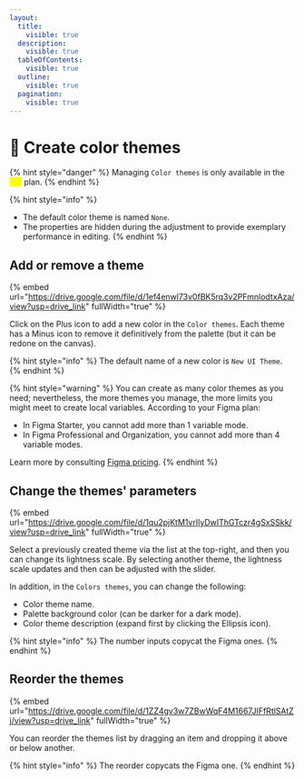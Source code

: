 ```yaml
---
layout:
  title:
    visible: true
  description:
    visible: true
  tableOfContents:
    visible: true
  outline:
    visible: true
  pagination:
    visible: true
---
```


# 🔐 Create color themes

{% hint style="danger" %}
Managing `Color themes` is only available in the <mark style="color:yellow;">`Pro`</mark> plan.
{% endhint %}

{% hint style="info" %}
* The default color theme is named `None`.
* The properties are hidden during the adjustment to provide exemplary performance in editing.
{% endhint %}

## Add or remove a theme

{% embed url="https://drive.google.com/file/d/1ef4enwl73v0fBK5rq3v2PFmnlodtxAza/view?usp=drive_link" fullWidth="true" %}

Click on the Plus icon to add a new color in the `Color themes`. Each theme has a Minus icon to remove it definitively from the palette (but it can be redone on the canvas).

{% hint style="info" %}
The default name of a new color is `New UI Theme`.
{% endhint %}

{% hint style="warning" %}
You can create as many color themes as you need; nevertheless, the more themes you manage, the more limits you might meet to create local variables. According to your Figma plan:

* In Figma Starter, you cannot add more than 1 variable mode.
* In Figma Professional and Organization, you cannot add more than 4 variable modes.

Learn more by consulting [Figma pricing](https://www.figma.com/pricing/).
{% endhint %}

## Change the themes' parameters

{% embed url="https://drive.google.com/file/d/1qu2pjKtM1vrIlyDwIThGTczr4gSxSSkk/view?usp=drive_link" fullWidth="true" %}

Select a previously created theme via the list at the top-right, and then you can change its lightness scale. By selecting another theme, the lightness scale updates and then can be adjusted with the slider.

In addition, in the `Colors themes`, you can change the following:

* Color theme name.
* Palette background color (can be darker for a dark mode).
* Color theme description (expand first by clicking the Ellipsis icon).

{% hint style="info" %}
The number inputs copycat the Figma ones.
{% endhint %}

## Reorder the themes

{% embed url="https://drive.google.com/file/d/1ZZ4gv3w7ZBwWqF4M1667JIFfRtlSAtZj/view?usp=drive_link" fullWidth="true" %}

You can reorder the themes list by dragging an item and dropping it above or below another.

{% hint style="info" %}
The reorder copycats the Figma one.
{% endhint %}
